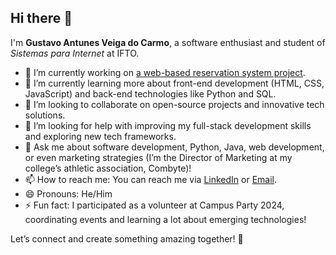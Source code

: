 ## Hi there 👋

I'm **Gustavo Antunes Veiga do Carmo**, a software enthusiast and student of *Sistemas para Internet* at IFTO.

- 🔭 I’m currently working on [a web-based reservation system project](link-to-project).
- 🌱 I’m currently learning more about front-end development (HTML, CSS, JavaScript) and back-end technologies like Python and SQL.
- 👯 I’m looking to collaborate on open-source projects and innovative tech solutions.
- 🤔 I’m looking for help with improving my full-stack development skills and exploring new tech frameworks.
- 💬 Ask me about software development, Python, Java, web development, or even marketing strategies (I’m the Director of Marketing at my college’s athletic association, Combyte)!
- 📫 How to reach me: You can reach me via [LinkedIn](https://www.linkedin.com/in/gustavo-antunes-044534303/) or [Email](mailto:veigagustavo@gmail.com).
- 😄 Pronouns: He/Him
- ⚡ Fun fact: I participated as a volunteer at Campus Party 2024, coordinating events and learning a lot about emerging technologies!

Let’s connect and create something amazing together! 🚀
